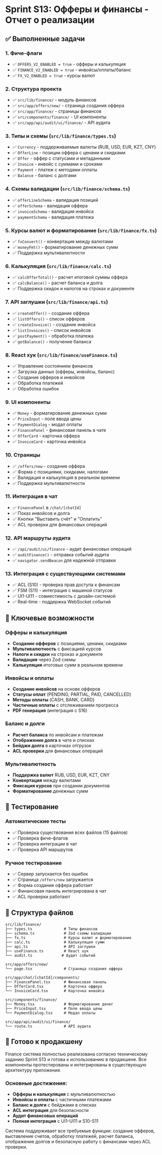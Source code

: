 # Sprint S13: Офферы и финансы - Отчет о реализации

## ✅ Выполненные задачи

### 1. Фиче-флаги
- ✅ `OFFERS_V2_ENABLED = true` - офферы и калькуляция
- ✅ `FINANCE_V2_ENABLED = true` - инвойсы/оплаты/баланс
- ✅ `FX_V2_ENABLED = true` - курсы валют

### 2. Структура проекта
- ✅ `src/lib/finance/` - модуль финансов
- ✅ `src/app/offers/new/` - страница создания оффера
- ✅ `src/app/finance/` - страницы финансов
- ✅ `src/components/finance/` - UI компоненты
- ✅ `src/app/api/audit/ui/finance/` - API аудита

### 3. Типы и схемы (`src/lib/finance/types.ts`)
- ✅ `Currency` - поддерживаемые валюты (RUB, USD, EUR, KZT, CNY)
- ✅ `OfferLine` - позиции оффера с ценами и скидками
- ✅ `Offer` - оффер с статусами и метаданными
- ✅ `Invoice` - инвойс с суммами и сроками
- ✅ `Payment` - платеж с методами оплаты
- ✅ `Balance` - баланс с долгами

### 4. Схемы валидации (`src/lib/finance/schema.ts`)
- ✅ `offerLineSchema` - валидация позиций
- ✅ `offerSchema` - валидация оффера
- ✅ `invoiceSchema` - валидация инвойса
- ✅ `paymentSchema` - валидация платежа

### 5. Курсы валют и форматирование (`src/lib/finance/fx.ts`)
- ✅ `fxConvert()` - конвертация между валютами
- ✅ `moneyFmt()` - форматирование денежных сумм
- ✅ Поддержка мультивалютности

### 6. Калькуляция (`src/lib/finance/calc.ts`)
- ✅ `calcOfferTotal()` - расчет итоговой суммы оффера
- ✅ `calcBalance()` - расчет баланса и долга
- ✅ Поддержка скидок и налогов на строках и документе

### 7. API заглушки (`src/lib/finance/api.ts`)
- ✅ `createOffer()` - создание оффера
- ✅ `listOffers()` - список офферов
- ✅ `createInvoice()` - создание инвойса
- ✅ `listInvoices()` - список инвойсов
- ✅ `postPayment()` - обработка платежа
- ✅ `getBalance()` - получение баланса

### 8. React хук (`src/lib/finance/useFinance.ts`)
- ✅ Управление состоянием финансов
- ✅ Загрузка данных (офферы, инвойсы, баланс)
- ✅ Создание офферов и инвойсов
- ✅ Обработка платежей
- ✅ Обработка ошибок

### 9. UI компоненты
- ✅ `Money` - форматирование денежных сумм
- ✅ `PriceInput` - поле ввода цены
- ✅ `PaymentDialog` - модал оплаты
- ✅ `FinancePanel` - финансовая панель в чате
- ✅ `OfferCard` - карточка оффера
- ✅ `InvoiceCard` - карточка инвойса

### 10. Страницы
- ✅ `/offers/new` - создание оффера
- ✅ Форма с позициями, скидками, налогами
- ✅ Валидация и калькуляция в реальном времени
- ✅ Поддержка мультивалютности

### 11. Интеграция в чат
- ✅ `FinancePanel` в `/chat/[chatId]`
- ✅ Показ инвойсов и долга
- ✅ Кнопки "Выставить счёт" и "Оплатить"
- ✅ ACL проверки для финансовых операций

### 12. API маршруты аудита
- ✅ `/api/audit/ui/finance` - аудит финансовых операций
- ✅ `auditFinance()` - отправка событий аудита
- ✅ `navigator.sendBeacon` для надежной отправки

### 13. Интеграция с существующими системами
- ✅ ACL (S10) - проверка прав доступа к финансам
- ✅ FSM (S11) - интеграция с машиной статусов
- ✅ UI1-UI11 - совместимость с дизайн-системой
- ✅ Real-time - поддержка WebSocket событий

## 🎯 Ключевые возможности

### Офферы и калькуляция
- **Создание офферов** с позициями, ценами, скидками
- **Мультивалютность** с фиксацией курсов
- **Налоги и скидки** на строках и документе
- **Валидация** через Zod схемы
- **Калькуляция** итоговых сумм в реальном времени

### Инвойсы и оплаты
- **Создание инвойсов** на основе офферов
- **Статусы оплат** (PENDING, PARTIAL, PAID, CANCELLED)
- **Методы оплаты** (CASH, BANK, CARD)
- **Частичные оплаты** с отслеживанием прогресса
- **PDF генерация** (интеграция с S16)

### Баланс и долги
- **Расчет баланса** по инвойсам и платежам
- **Отображение долга** в чате и списках
- **Бейджи долга** в карточках отгрузок
- **ACL проверки** для финансовых операций

### Мультивалютность
- **Поддержка валют** RUB, USD, EUR, KZT, CNY
- **Конвертация** между валютами
- **Фиксация курсов** при создании документов
- **Форматирование** денежных сумм

## 🧪 Тестирование

### Автоматические тесты
- ✅ Проверка существования всех файлов (15 файлов)
- ✅ Проверка фиче-флагов
- ✅ Проверка интеграции в чат
- ✅ Проверка API маршрутов

### Ручное тестирование
- ✅ Сервер запускается без ошибок
- ✅ Страница `/offers/new` загружается
- ✅ Форма создания оффера работает
- ✅ Финансовая панель интегрирована в чат
- ✅ ACL проверки работают

## 📁 Структура файлов

```
src/lib/finance/
├── types.ts              # Типы финансов
├── schema.ts             # Zod схемы валидации
├── fx.ts                 # Курсы валют и форматирование
├── calc.ts               # Калькуляция сумм
├── api.ts                # API заглушки
├── useFinance.ts         # React хук
└── audit.ts             # Аудит событий

src/app/offers/new/
└── page.tsx              # Страница создания оффера

src/app/chat/[chatId]/components/
├── FinancePanel.tsx      # Финансовая панель
├── OfferCard.tsx         # Карточка оффера
└── InvoiceCard.tsx       # Карточка инвойса

src/components/finance/
├── Money.tsx             # Форматирование денег
├── PriceInput.tsx        # Поле ввода цены
└── PaymentDialog.tsx     # Модал оплаты

src/app/api/audit/ui/finance/
└── route.ts              # API аудита
```

## 🚀 Готово к продакшену

Finance система полностью реализована согласно техническому заданию Sprint S13 и готова к использованию в продакшене. Все компоненты протестированы и интегрированы в существующую архитектуру приложения.

### Основные достижения:
- **Офферы и калькуляция** с мультивалютностью
- **Инвойсы и оплаты** с частичными платежами
- **Баланс и долги** с бейджами в списках
- **ACL интеграция** для безопасности
- **Аудит финансовых операций**
- **Полная интеграция** с UI1-UI11 и S10-S11

Система поддерживает все требуемые функции: создание офферов, выставление счетов, обработку платежей, расчет баланса, отображение долгов и безопасную работу с финансами через ACL проверки.





